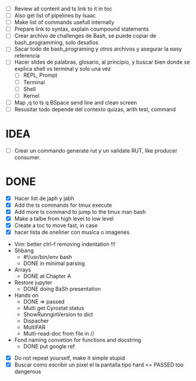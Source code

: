 * [ ] Review all content and ts link to it in toc
* [ ] Also get list of pipelines by Isaac
* [ ] Make list of commands usefull internally
* [ ] Prepare link to syntax, explain coumpound statements
* [ ] Crear archivo de challenges de Bash, se puede copiar de bash_programming, solo desafios
* [ ] Sacar todo de bash_programing y otros archivos y asegurar la easy referencia
* [ ] Hacer slides de palabras, glosario, al principio, y buscar bien donde se explica shell vs terminal y solo una vez
  * [ ] REPL, Prompt
  * [ ] Terminal
  * [ ] Shell
  * [ ] Kernel
* [ ] Map ,q to ts q BSpace send line and clean screen
* [ ] Resusitar todo depende del contexto quizas, arith test, command

# IDEA

* [ ] Crear un commando generate rut y un validate RUT, like producer consumer.

# DONE

* [X] Hacer list de japh y jabh
* [X] Add the ts commands for tmux execute
* [X] Add more ts command to jump to the tmux man bash
* [X] Make a talbe from high level to low level
* [X] Create a toc to move fast, in case
* [X] hacer lista de oneliner con musica o imagenes
* Vim: better ctrl-f removing indentation !!!
* Shbang
  * #!/usr/bin/env bash
  * DONE in minimal parsing
* Arrays
  * DONE at Chapter A
* Restore jupyter
  * DONE doing BaSh presentation
* Hands on
  * DONE => passed
  * Multi get Cyrostat status
  * ShowRunnginVersion to dict
  * Dispacher
  * MultiFAR
  * Multi-read-doc from file in //
* Fond naming convetion for functions and docstring
  * DONE put google ref
* [X] Do not repeat yourself, make it simple stupid
* [X] Buscar como escribir un pixel el la pantalla tipo hard <= PASSED too dangerous
